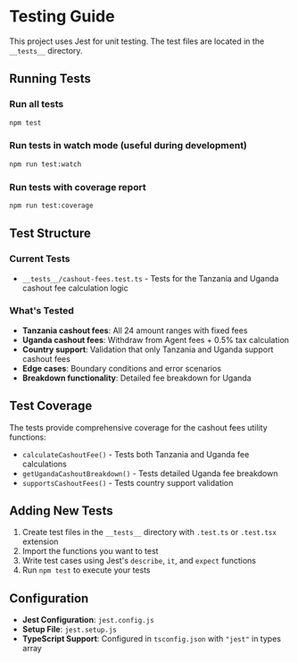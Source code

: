 # Testing Guide

This project uses Jest for unit testing. The test files are located in the `__tests__` directory.

## Running Tests

### Run all tests
```bash
npm test
```

### Run tests in watch mode (useful during development)
```bash
npm run test:watch
```

### Run tests with coverage report
```bash
npm run test:coverage
```

## Test Structure

### Current Tests
- `__tests__/cashout-fees.test.ts` - Tests for the Tanzania and Uganda cashout fee calculation logic

### What's Tested
- **Tanzania cashout fees**: All 24 amount ranges with fixed fees
- **Uganda cashout fees**: Withdraw from Agent fees + 0.5% tax calculation
- **Country support**: Validation that only Tanzania and Uganda support cashout fees
- **Edge cases**: Boundary conditions and error scenarios
- **Breakdown functionality**: Detailed fee breakdown for Uganda

## Test Coverage

The tests provide comprehensive coverage for the cashout fees utility functions:
- `calculateCashoutFee()` - Tests both Tanzania and Uganda fee calculations
- `getUgandaCashoutBreakdown()` - Tests detailed Uganda fee breakdown
- `supportsCashoutFees()` - Tests country support validation

## Adding New Tests

1. Create test files in the `__tests__` directory with `.test.ts` or `.test.tsx` extension
2. Import the functions you want to test
3. Write test cases using Jest's `describe`, `it`, and `expect` functions
4. Run `npm test` to execute your tests

## Configuration

- **Jest Configuration**: `jest.config.js`
- **Setup File**: `jest.setup.js`
- **TypeScript Support**: Configured in `tsconfig.json` with `"jest"` in types array
